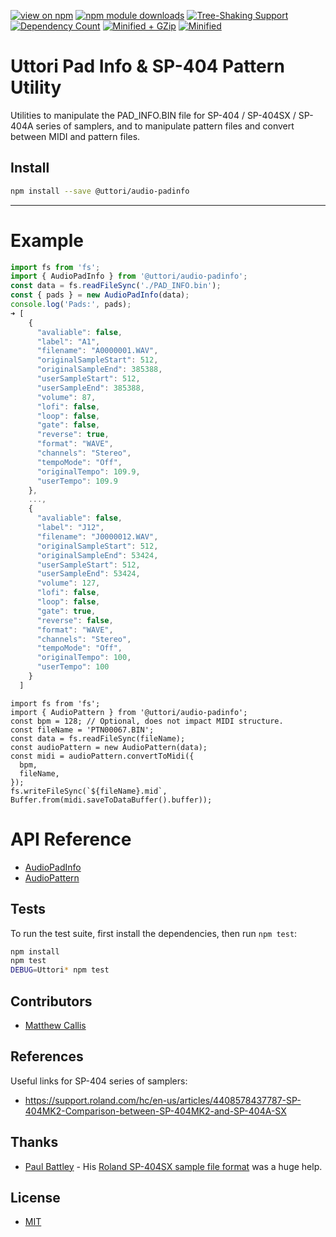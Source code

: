 [![view on npm](https://img.shields.io/npm/v/@uttori/audio-padinfo.svg)](https://www.npmjs.com/package/@uttori/audio-padinfo)
[![npm module downloads](https://img.shields.io/npm/dt/@uttori/audio-padinfo.svg)](https://www.npmjs.com/package/@uttori/audio-padinfo)
[![Tree-Shaking Support](https://badgen.net/bundlephobia/tree-shaking/@uttori/audio-padinfo)](https://bundlephobia.com/result?p=@uttori/audio-padinfo)
[![Dependency Count](https://badgen.net/bundlephobia/dependency-count/@uttori/audio-padinfo)](https://bundlephobia.com/result?p=@uttori/audio-padinfo)
[![Minified + GZip](https://badgen.net/bundlephobia/minzip/@uttori/audio-padinfo)](https://bundlephobia.com/result?p=@uttori/audio-padinfo)
[![Minified](https://badgen.net/bundlephobia/min/@uttori/audio-padinfo)](https://bundlephobia.com/result?p=@uttori/audio-padinfo)

# Uttori Pad Info & SP-404 Pattern Utility

Utilities to manipulate the PAD_INFO.BIN file for SP-404 / SP-404SX / SP-404A series of samplers, and to manipulate pattern files and convert between MIDI and pattern files.

## Install

```bash
npm install --save @uttori/audio-padinfo
```

* * *

# Example

```js
import fs from 'fs';
import { AudioPadInfo } from '@uttori/audio-padinfo';
const data = fs.readFileSync('./PAD_INFO.bin');
const { pads } = new AudioPadInfo(data);
console.log('Pads:', pads);
➜ [
    {
      "avaliable": false,
      "label": "A1",
      "filename": "A0000001.WAV",
      "originalSampleStart": 512,
      "originalSampleEnd": 385388,
      "userSampleStart": 512,
      "userSampleEnd": 385388,
      "volume": 87,
      "lofi": false,
      "loop": false,
      "gate": false,
      "reverse": true,
      "format": "WAVE",
      "channels": "Stereo",
      "tempoMode": "Off",
      "originalTempo": 109.9,
      "userTempo": 109.9
    },
    ...,
    {
      "avaliable": false,
      "label": "J12",
      "filename": "J0000012.WAV",
      "originalSampleStart": 512,
      "originalSampleEnd": 53424,
      "userSampleStart": 512,
      "userSampleEnd": 53424,
      "volume": 127,
      "lofi": false,
      "loop": false,
      "gate": true,
      "reverse": false,
      "format": "WAVE",
      "channels": "Stereo",
      "tempoMode": "Off",
      "originalTempo": 100,
      "userTempo": 100
    }
  ]
```

```
import fs from 'fs';
import { AudioPattern } from '@uttori/audio-padinfo';
const bpm = 128; // Optional, does not impact MIDI structure.
const fileName = 'PTN00067.BIN';
const data = fs.readFileSync(fileName);
const audioPattern = new AudioPattern(data);
const midi = audioPattern.convertToMidi({
  bpm,
  fileName,
});
fs.writeFileSync(`${fileName}.mid`, Buffer.from(midi.saveToDataBuffer().buffer));
```

# API Reference

- [AudioPadInfo](https://github.com/uttori/uttori-audio-padinfo/blob/master/docs/audio-padinfo.md)
- [AudioPattern](https://github.com/uttori/uttori-audio-padinfo/blob/master/docs/audio-pattern.md)

## Tests

To run the test suite, first install the dependencies, then run `npm test`:

```bash
npm install
npm test
DEBUG=Uttori* npm test
```

## Contributors

- [Matthew Callis](https://github.com/MatthewCallis)

## References

Useful links for SP-404 series of samplers:

- <https://support.roland.com/hc/en-us/articles/4408578437787-SP-404MK2-Comparison-between-SP-404MK2-and-SP-404A-SX>

## Thanks

- [Paul Battley](https://github.com/threedaymonk) - His [Roland SP-404SX sample file format](https://gist.github.com/threedaymonk/701ca30e5d363caa288986ad972ab3e0) was a huge help.

## License

- [MIT](LICENSE)
